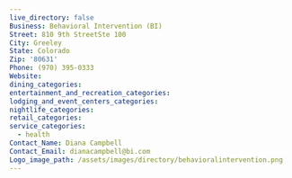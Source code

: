 ```yaml
---
live_directory: false
Business: Behavioral Intervention (BI)
Street: 810 9th StreetSte 100
City: Greeley
State: Colorado
Zip: '80631'
Phone: (970) 395-0333
Website:
dining_categories:
entertainment_and_recreation_categories:
lodging_and_event_centers_categories:
nightlife_categories:
retail_categories:
service_categories:
  - health
Contact_Name: Diana Campbell
Contact_Email: dianacampbell@bi.com
Logo_image_path: /assets/images/directory/behavioralintervention.png
---
```


